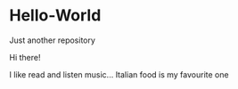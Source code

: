 # Hello-World
Just another repository

Hi there!

I like read and listen music... Italian food is my favourite one
